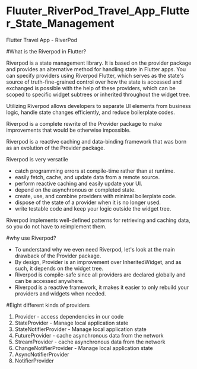 # Fluuter_RiverPod_Travel_App_Flutter_State_Management
Flutter Travel App - RiverPod

#What is the Riverpod in Flutter?

Riverpod is a state management library. It is based on the provider package and provides an alternative method for handling state in Flutter apps. You can specify providers using Riverpod Flutter, which serves as the state's source of truth-fine-grained control over how the state is accessed and exchanged is possible with the help of these providers, which can be scoped to specific widget subtrees or inherited throughout the widget tree.

Utilizing Riverpod allows developers to separate UI elements from business logic, handle state changes efficiently, and reduce boilerplate codes.

Riverpod is a complete rewrite of the Provider package to make improvements that would be otherwise impossible.

Riverpod is a reactive caching and data-binding framework that was born as an evolution of the Provider package.

Riverpod is very versatile
- catch programming errors at compile-time rather than at runtime.
- easily fetch, cache, and update data from a remote source.
- perform reactive caching and easily update your UI.
- depend on the asynchronous or completed state.
- create, use, and combine providers with minimal boilerplate code.
- dispose of the state of a provider when it is no longer used.
-  write testable code and keep your logic outside the widget tree.

Riverpod implements well-defined patterns for retrieving and caching data, so you do not have to reimplement them.

#why use Riverpod?

- To understand why we even need Riverpod, let's look at the main drawback of the Provider package.
- By design, Provider is an improvement over InheritedWidget, and as such, it depends on the widget tree.
- Riverpod is compile-safe since all providers are declared globally and can be accessed anywhere.
- Riverpod is a reactive framework, it makes it easier to only rebuild your providers and widgets when needed.

#Eight different kinds of providers
1. Provider - access dependencies in our code
2. StateProvider - Manage local application state
3. StateNotifierProvider - Manage local application state
4. FutureProvider - cache asynchronous data from the network
5. StreamProvider - cache asynchronous data from the network
6. ChangeNotifierProvider - Manage local application state
7. AsyncNotifierProvider
8. NotifierProvider






